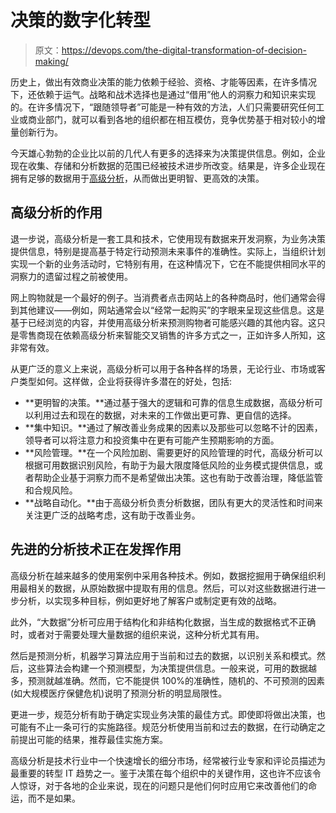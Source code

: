 # 决策的数字化转型

> 原文：<https://devops.com/the-digital-transformation-of-decision-making/>

历史上，做出有效商业决策的能力依赖于经验、资格、才能等因素，在许多情况下，还依赖于运气。战略和战术选择也是通过“借用”他人的洞察力和知识来实现的。在许多情况下，“跟随领导者”可能是一种有效的方法，人们只需要研究任何工业或商业部门，就可以看到各地的组织都在相互模仿，竞争优势基于相对较小的增量创新行为。

今天雄心勃勃的企业比以前的几代人有更多的选择来为决策提供信息。例如，企业现在收集、存储和分析数据的范围已经被技术进步所改变。结果是，许多企业现在拥有足够的数据用于[高级分析](https://devops.com/?s=advanced%20analytics)，从而做出更明智、更高效的决策。

## 高级分析的作用

退一步说，高级分析是一套工具和技术，它使用现有数据来开发洞察，为业务决策提供信息，特别是提高基于特定行动预测未来事件的准确性。实际上，当组织计划实现一个新的业务活动时，它特别有用，在这种情况下，它在不能提供相同水平的洞察力的遗留过程之前被使用。

网上购物就是一个最好的例子。当消费者点击网站上的各种商品时，他们通常会得到其他建议——例如，网站通常会以“经常一起购买”的字眼来呈现这些信息。这是基于已经浏览的内容，并使用高级分析来预测购物者可能感兴趣的其他内容。这只是零售商现在依赖高级分析来智能交叉销售的许多方式之一，正如许多人所知，这非常有效。

从更广泛的意义上来说，高级分析可以用于各种各样的场景，无论行业、市场或客户类型如何。这样做，企业将获得许多潜在的好处，包括:

*   **更明智的决策。**通过基于强大的逻辑和可靠的信息生成数据，高级分析可以利用过去和现在的数据，对未来的工作做出更可靠、更自信的选择。
*   **集中知识。**通过了解改善业务成果的因素以及那些可以忽略不计的因素，领导者可以将注意力和投资集中在更有可能产生预期影响的方面。
*   **风险管理。**在一个风险加剧、需要更好的风险管理的时代，高级分析可以根据可用数据识别风险，有助于为最大限度降低风险的业务模式提供信息，或者帮助企业基于洞察力而不是希望做出决策。这也有助于改善治理，降低监管和合规风险。
*   **战略自动化。**由于高级分析负责分析数据，团队有更大的灵活性和时间来关注更广泛的战略考虑，这有助于改善业务。

## 先进的分析技术正在发挥作用

高级分析在越来越多的使用案例中采用各种技术。例如，数据挖掘用于确保组织利用最相关的数据，从原始数据中提取有用的信息。然后，可以对这些数据进行进一步分析，以实现多种目标，例如更好地了解客户或制定更有效的战略。

此外，“大数据”分析可应用于结构化和非结构化数据，当生成的数据格式不正确时，或者对于需要处理大量数据的组织来说，这种分析尤其有用。

然后是预测分析，机器学习算法应用于当前和过去的数据，以识别关系和模式。然后，这些算法会构建一个预测模型，为决策提供信息。一般来说，可用的数据越多，预测就越准确。然而，它不能提供 100%的准确性，随机的、不可预测的因素(如大规模医疗保健危机)说明了预测分析的明显局限性。

更进一步，规范分析有助于确定实现业务决策的最佳方式。即使即将做出决策，也可能有不止一条可行的实施路径。规范分析使用当前和过去的数据，在行动确定之前提出可能的结果，推荐最佳实施方案。

高级分析是技术行业中一个快速增长的细分市场，经常被行业专家和评论员描述为最重要的转型 IT 趋势之一。鉴于决策在每个组织中的关键作用，这也许不应该令人惊讶，对于各地的企业来说，现在的问题只是他们何时应用它来改善他们的命运，而不是如果。